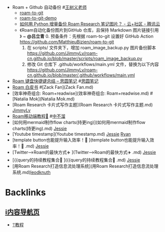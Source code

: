 - Roam + Github 自动备份 #[王树义老师](王树义老师.md)
    - [roam-to-git](https://github.com/MatthieuBizien/roam-to-git)
    - [roam-to-git-demo](https://github.com/MatthieuBizien/roam-to-git-demo)
    - [如何用 Python 增量备份 Roam Research 笔记图片？ - 云+社区 - 腾讯云](https://cloud.tencent.com/developer/article/1634646)
    - 《Roam自动化备份图片到GitHub 仓库，且保持 Markdown 图片链接引用 ![]()》 ~ **@吕立青**
        0. 预备条件：先根据 roam-to-git 设置好 GitHub Action
            https://github.com/MatthieuBizien/roam-to-git
        1. 在 scripts/ 文件夹下，增加 roam_image_backup.py 图片备份脚本
            https://github.com/JimmyLv/roam-cn.github.io/blob/master/scripts/roam_image_backup.py
        2. 修改 Git 仓库下 .github/workflows/main.yml 文件，替换为以下内容
            https://github.com/JimmyLv/roam-cn.github.io/blob/master/.github/workflows/main.yml
- [Roam 键盘快捷键总结 – 思圆笔记](https://hintsnet.com/pimgeek/2020/05/23/roam-research-keyboard-shortcuts-summary/) #[思圆笔记](思圆笔记.md)
- [Roam 白皮书](https://mp.weixin.qq.com/s/fgapELVH0eqVU6BndPBFJQ) #[Zack Fan](Zack Fan.md)
- [效率神奇组合: Roam+readwise](效率神奇组合: Roam+readwise.md) #[Natalia Mok](Natalia Mok.md)
- [Roam Research 卡片式写作主题](Roam Research 卡片式写作主题.md) [JimmyLv](JimmyLv.md)
- [Roam移动端教程🏃](Roam移动端教程🏃.md) #[中不溜](中不溜.md)
- [如何用mermaid制作flow charts(持更ing)](如何用mermaid制作flow charts(持更ing).md) [Jessie](Jessie.md)
- [Youtube timestamp](Youtube timestamp.md) [Jessie](Jessie.md) [Ryan](Ryan.md)
- [template button也能提升输入效率！🤯 ](template button也能提升输入效率！🤯 .md) [Jessie](Jessie.md)
- [Twitter-->Roam的最快方式✈️ ](Twitter-->Roam的最快方式✈️ .md) [Jessie](Jessie.md)
- [{{query的持续教程集合🌱 ]({{query的持续教程集合🌱 .md) [Jessie](Jessie.md)
- [用Roam Research打造信息流处理系统](用Roam Research打造信息流处理系统.md)[leodknuth](leodknuth.md)

# Backlinks
## [ℹ︎内容导航页](ℹ︎内容导航页.md)
- [⍡教程](⍡教程.md)

